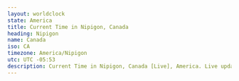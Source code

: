 ```yaml
---
layout: worldclock
state: America
title: Current Time in Nipigon, Canada
heading: Nipigon
name: Canada
iso: CA
timezone: America/Nipigon
utc: UTC -05:53
description: Current Time in Nipigon, Canada [Live], America. Live update now time in Nipigon, timezone America/Nipigon, UTC -05:53, Country ISO code & Current Local Time.
---
```


